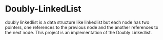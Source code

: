# Doubly-LinkedList
doubly linkedlist is a data structure like linkedlist but each node has two pointers, 
one references to the previous node and the another references to the next node. 
This project is an implementation of the Doubly Linkedlist.
